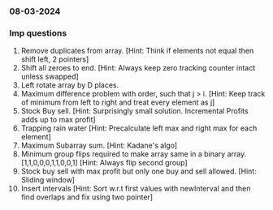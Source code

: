 ### 08-03-2024
### Imp questions

1. Remove duplicates from array. [Hint: Think if elements not equal then shift left, 2 pointers] 
2. Shift all zeroes to end. [Hint: Always keep zero tracking counter intact unless swapped]
3. Left rotate array by D places.
4. Maximum difference problem with order, such that j > i. [Hint: Keep track of minimum from left to right and treat every element as j]
5. Stock Buy sell. [Hint: Surprisingly small solution. Incremental Profits adds up to max profit]
6. Trapping rain water [Hint: Precalculate left max and right max for each element]
7. Maximum Subarray sum. [Hint: Kadane's algo]
8. Minimum group flips required to make array same in a binary array. [1,1,0,0,0,1,1,0,0,1] [Hint: Always flip second group]
9. Stock buy sell with max profit but only one buy and sell allowed. [Hint: Sliding window]
10. Insert intervals [Hint: Sort w.r.t first values with newInterval and then find overlaps and fix using two pointer]
